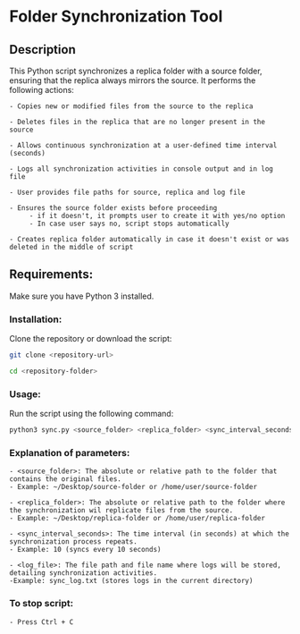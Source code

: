 # Folder Synchronization Tool

## Description

This Python script synchronizes a replica folder with a source folder, ensuring that the replica always mirrors the source. It performs the following actions:

    - Copies new or modified files from the source to the replica

    - Deletes files in the replica that are no longer present in the source

    - Allows continuous synchronization at a user-defined time interval (seconds)

    - Logs all synchronization activities in console output and in log file

    - User provides file paths for source, replica and log file

    - Ensures the source folder exists before proceeding
         - if it doesn't, it prompts user to create it with yes/no option
         - In case user says no, script stops automatically

    - Creates replica folder automatically in case it doesn't exist or was deleted in the middle of script

## Requirements:

Make sure you have Python 3 installed.

### Installation:

Clone the repository or download the script:

```bash 
git clone <repository-url>
```
```bash
cd <repository-folder>
```

### Usage:

Run the script using the following command:

```bash
python3 sync.py <source_folder> <replica_folder> <sync_interval_seconds> <log_file>
```

### Explanation of parameters:

    - <source_folder>: The absolute or relative path to the folder that contains the original files.
    - Example: ~/Desktop/source-folder or /home/user/source-folder

    - <replica_folder>: The absolute or relative path to the folder where the synchronization wil replicate files from the source.
    - Example: ~/Desktop/replica-folder or /home/user/replica-folder

    - <sync_interval_seconds>: The time interval (in seconds) at which the synchronization process repeats.
    - Example: 10 (syncs every 10 seconds)

    - <log_file>: The file path and file name where logs will be stored, detailing synchronization activities.
    -Example: sync_log.txt (stores logs in the current directory)

### To stop script:

    - Press Ctrl + C